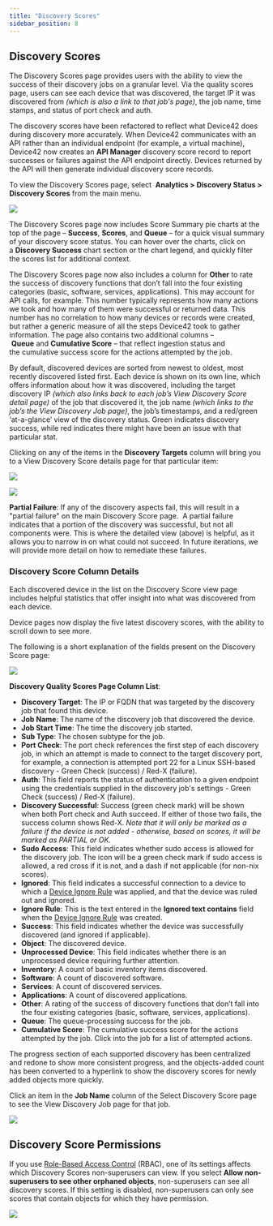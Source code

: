 ```yaml
---
title: "Discovery Scores"
sidebar_position: 8
---
```


## Discovery Scores

The Discovery Scores page provides users with the ability to view the success of their discovery jobs on a granular level. Via the quality scores page, users can see each device that was discovered, the target IP it was discovered from _(which is also a link to that job's page)_, the job name, time stamps, and status of port check and auth.

The discovery scores have been refactored to reflect what Device42 does during discovery more accurately. When Device42 communicates with an API rather than an individual endpoint (for example, a virtual machine), Device42 now creates an **API Manager** discovery score record to report successes or failures against the API endpoint directly. Devices returned by the API will then generate individual discovery score records.

To view the Discovery Scores page, select  **Analytics > Discovery Status > Discovery Scores** from the main menu.

![](/assets/images/Discovery-scores-pie-charts-2.png)

The Discovery Scores page now includes Score Summary pie charts at the top of the page – **Success**, **Scores**, and **Queue** – for a quick visual summary of your discovery score status. You can hover over the charts, click on a **Discovery Success** chart section or the chart legend, and quickly filter the scores list for additional context.

The Discovery Scores page now also includes a column for **Other** to rate the success of discovery functions that don’t fall into the four existing categories (basic, software, services, applications). This may account for API calls, for example. This number typically represents how many actions we took and how many of them were successful or returned data. This number has no correlation to how many devices or records were created, but rather a generic measure of all the steps Device42 took to gather information. The page also contains two additional columns – **Queue** and **Cumulative Score** – that reflect ingestion status and the cumulative success score for the actions attempted by the job.

By default, discovered devices are sorted from newest to oldest, most recently discovered listed first. Each device is shown on its own line, which offers information about how it was discovered, including the target discovery IP _(which also links back to each job’s View Discovery Score detail page)_ of the job that discovered it, the job name _(which links to the job’s the View Discovery Job page)_, the job’s timestamps, and a red/green ‘at-a-glance’ view of the discovery status. Green indicates discovery success, while red indicates there might have been an issue with that particular stat.

Clicking on any of the items in the **Discovery Targets** column will bring you to a View Discovery Score details page for that particular item:

![](/assets/images/WEB-372_Discovery-Score-Detail.png)

![](/assets/images/Discovery-scores-page-1.png)

**Partial Failure**: If any of the discovery aspects fail, this will result in a "partial failure" on the main Discovery Score page.  A partial failure indicates that a portion of the discovery was successful, but not all components were. This is where the detailed view (above) is helpful, as it allows you to narrow in on what could not succeed. In future iterations, we will provide more detail on how to remediate these failures.

### Discovery Score Column Details

Each discovered device in the list on the Discovery Score view page includes helpful statistics that offer insight into what was discovered from each device.

Device pages now display the five latest discovery scores, with the ability to scroll down to see more.

The following is a short explanation of the fields present on the Discovery Score page:

![](/assets/images/Discovery-scores-pie-charts-2-1.png)

**Discovery Quality Scores Page Column List**: 

- **Discovery Target**: The IP or FQDN that was targeted by the discovery job that found this device. 
- **Job Name**: The name of the discovery job that discovered the device.
- **Job Start Time**: The time the discovery job started.
- **Sub Type**: The chosen subtype for the job.
- **Port Check**: The port check references the first step of each discovery job, in which an attempt is made to connect to the target discovery port, for example, a connection is attempted port 22 for a Linux SSH-based discovery - Green Check (success) / Red-X (failure). 
- **Auth**: This field reports the status of authentication to a given endpoint using the credentials supplied in the discovery job's settings - Green Check (success) / Red-X (failure). 
- **Discovery Successful**: Success (green check mark) will be shown when both Port check and Auth succeed. If either of those two fails, the success column shows Red-X. _Note that it will only be marked as a failure if the device is not added - otherwise, based on scores, it will be marked as PARTIAL or OK._ 
- **Sudo Access**: This field indicates whether sudo access is allowed for the discovery job. The icon will be a green check mark if sudo access is allowed, a red cross if it is not, and a dash if not applicable (for non-nix scores).
- **Ignored**: This field indicates a successful connection to a device to which a [Device Ignore Rule](../../infrastructure-management/devices/device-ignore-rules.md) was applied, and that the device was ruled out and ignored. 
- **Ignore Rule**: This is the text entered in the **Ignored text contains** field when the [Device Ignore Rule](../../infrastructure-management/devices/device-ignore-rules.md) was created. 
- **Success**: This field indicates whether the device was successfully discovered (and ignored if applicable). 
- **Object**: The discovered device. 
- **Unprocessed Device**: This field indicates whether there is an unprocessed device requiring further attention. 
- **Inventory**: A count of basic inventory items discovered. 
- **Software**: A count of discovered software. 
- **Services**: A count of discovered services. 
- **Applications**: A count of discovered applications. 
- **Other**: A rating of the success of discovery functions that don’t fall into the four existing categories (basic, software, services, applications). 
- **Queue**: The queue-processing success for the job. 
- **Cumulative Score**: The cumulative success score for the actions attempted by the job. Click into the job for a list of attempted actions.

The progress section of each supported discovery has been centralized and redone to show more consistent progress, and the objects-added count has been converted to a hyperlink to show the discovery scores for newly added objects more quickly.

Click an item in the **Job Name** column of the Select Discovery Score page to see the View Discovery Job page for that job.

![](/assets/images/16.15.00_Discovery-Scores-2.png)

## Discovery Score Permissions

If you use [Role-Based Access Control](/administration/role-based-access-control/role-based-permissions-and-access.mdx) (RBAC), one of its settings affects which Discovery Scores non-superusers can view. If you select **Allow non-superusers to see other orphaned objects**, non-superusers can see all discovery scores. If this setting is disabled, non-superusers can only see scores that contain objects for which they have permission.

![](/assets/images/D42-28195_RBACdisc-scores.png)

